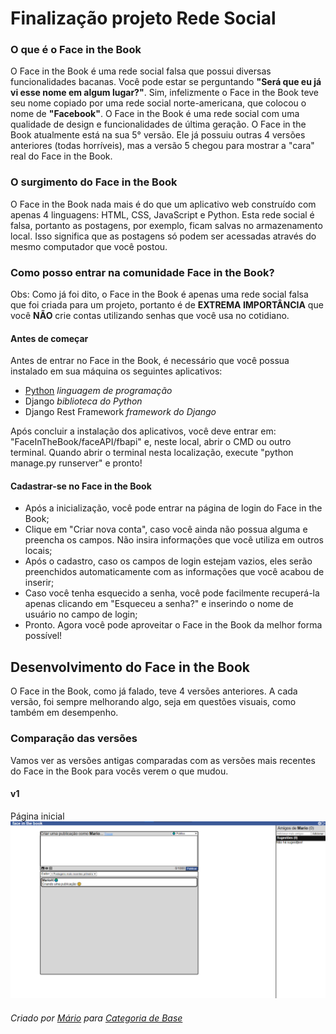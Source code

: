 # Finalização projeto Rede Social

### O que é o Face in the Book
O Face in the Book é uma rede social falsa que possui diversas funcionalidades bacanas. Você pode estar se perguntando __"Será que eu já vi esse nome em algum lugar?"__. Sim, infelizmente o Face in the Book teve seu nome copiado por uma rede social norte-americana, que colocou o nome de __"Facebook"__.
O Face in the Book é uma rede social com uma qualidade de design e funcionalidades de última geração.
O Face in the Book atualmente está na sua 5° versão. Ele já possuiu outras 4 versões anteriores (todas horríveis), mas a versão 5 chegou para mostrar a "cara" real do Face in the Book.

### O surgimento do Face in the Book
O Face in the Book nada mais é do que um aplicativo web construído com apenas 4 linguagens: HTML, CSS, JavaScript e Python.
Esta rede social é falsa, portanto as postagens, por exemplo, ficam salvas no armazenamento local. Isso significa que as postagens só podem ser acessadas através do mesmo computador que você postou.

### Como posso entrar na comunidade Face in the Book?
Obs: Como já foi dito, o Face in the Book é apenas uma rede social falsa que foi criada para um projeto, portanto é de **EXTREMA IMPORTÂNCIA** que você **NÃO** crie contas utilizando senhas que você usa no cotidiano.

#### Antes de começar
Antes de entrar no Face in the Book, é necessário que você possua instalado em sua máquina os seguintes aplicativos:

* [Python](https://www.python.org/) _linguagem de programação_
* Django _biblioteca do Python_
* Django Rest Framework _framework do Django_

Após concluir a instalação dos aplicativos, você deve entrar em: "FaceInTheBook/faceAPI/fbapi" e, neste local, abrir o CMD ou outro terminal.
Quando abrir o terminal nesta localização, execute "python manage.py runserver" e pronto!

#### Cadastrar-se no Face in the Book
 - Após a inicialização, você pode entrar na página de login do Face in the Book;
 - Clique em "Criar nova conta", caso você ainda não possua alguma e preencha os campos. Não insira informações que você utiliza em outros locais;
 - Após o cadastro, caso os campos de login estejam vazios, eles serão preenchidos automaticamente com as informações que você acabou de inserir;
 - Caso você tenha esquecido a senha, você pode facilmente recuperá-la apenas clicando em "Esqueceu a senha?" e inserindo o nome de usuário no campo de login;
 - Pronto. Agora você pode aproveitar o Face in the Book da melhor forma possível!


## Desenvolvimento do Face in the Book
O Face in the Book, como já falado, teve 4 versões anteriores. A cada versão, foi sempre melhorando algo, seja em questões visuais, como também em desempenho.

### Comparação das versões
Vamos ver as versões antigas comparadas com as versões mais recentes do Face in the Book para vocês verem o que mudou.

#### v1
Página inicial
![Página Inicial Face in the Book versão 1](https://github.com/AABB2741/projeto-final-caregoria-de-base/blob/main/screenshots/v1%20-%20Main.png?raw=true)

###### Criado por [Mário](https://github.com/AABB2741/) para [Categoria de Base](https://categoriadebase.org/)
